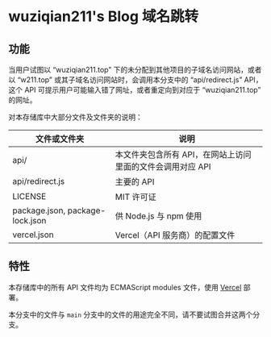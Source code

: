 # wuziqian211's Blog 域名跳转

## 功能

当用户试图以 “wuziqian211.top” 下的未分配到其他项目的子域名访问网站，或者以 “w211.top” 或其子域名访问网站时，会调用本分支中的 “api/redirect.js” API，这个 API 可提示用户可能输入错了网址，或者重定向到对应于 “wuziqian211.top” 的网址。

对本存储库中大部分文件及文件夹的说明：

| 文件或文件夹 | 说明 |
| ------------ | ---- |
| api/ | 本文件夹包含所有 API，在网站上访问里面的文件会调用对应 API |
| api/redirect.js | 主要的 API |
| LICENSE | MIT 许可证 |
| package.json, package-lock.json | 供 Node.js 与 npm 使用 |
| vercel.json | Vercel（API 服务商）的配置文件 |

## 特性

本存储库中的所有 API 文件均为 ECMAScript modules 文件，使用 [Vercel](https://vercel.com/) 部署。

本分支中的文件与 `main` 分支中的文件的用途完全不同，请不要试图合并这两个分支。
